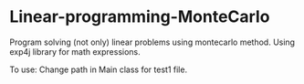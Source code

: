 # Linear-programming-MonteCarlo
Program solving (not only) linear problems using montecarlo method.
Using exp4j library for math expressions.


To use: Change path in Main class for test1 file.
